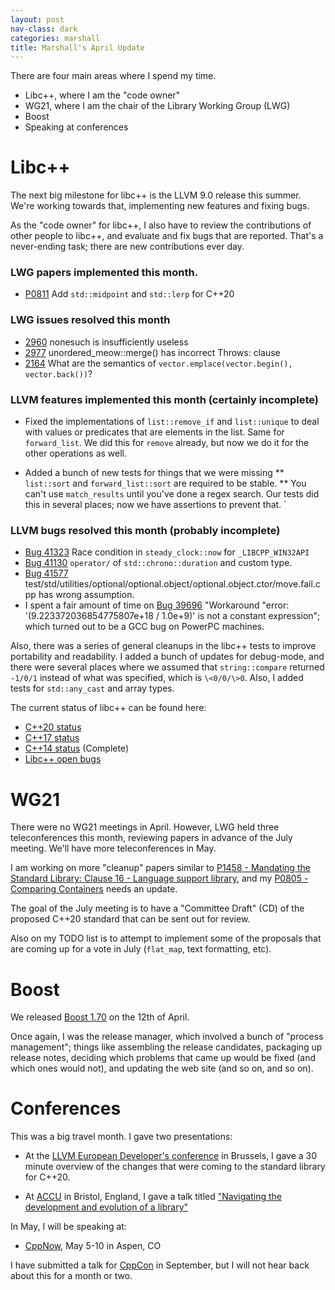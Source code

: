 ```yaml
---
layout: post
nav-class: dark
categories: marshall
title: Marshall's April Update
---
```


There are four main areas where I spend my time.

* Libc++, where I am the "code owner"
* WG21, where I am the chair of the Library Working Group (LWG)
* Boost
* Speaking at conferences

# Libc++

The next big milestone for libc++ is the LLVM 9.0 release this summer. We're working towards that, implementing new features and fixing bugs.

As the "code owner" for libc++, I also have to review the contributions of other people to libc++, and evaluate and fix bugs that are reported. That's a never-ending task; there are new contributions ever day.

### LWG papers implemented this month.

* [P0811](https://wg21.link/P0811) Add `std::midpoint` and `std::lerp` for C++20


### LWG issues resolved this month

* [2960](https://wg21.link/lwg2960) nonesuch is insufficiently useless
* [2977](https://wg21.link/lwg2977) unordered_meow::merge() has incorrect Throws: clause
* [2164](https://wg21.link/lwg2164) What are the semantics of `vector.emplace(vector.begin(), vector.back())`?


### LLVM features implemented this month (certainly incomplete)

* Fixed the implementations of `list::remove_if` and `list::unique` to deal with values or predicates that are elements in the list. Same for `forward_list`. We did this for `remove` already, but now we do it for the other operations as well.

* Added a bunch of new tests for things that we were missing
** `list::sort` and `forward_list::sort` are required to be stable. 
** You can't use `match_results` until you've done a regex search. Our tests did this in several places; now we have assertions to prevent that.
`

### LLVM bugs resolved this month (probably incomplete)


* [Bug 41323](https://llvm.org/PR41323) Race condition in `steady_clock::now` for `_LIBCPP_WIN32API`
* [Bug 41130](https://llvm.org/PR41130) `operator/` of `std::chrono::duration` and custom type.
* [Bug 41577](https://llvm.org/PR41577) test/std/utilities/optional/optional.object/optional.object.ctor/move.fail.cpp has wrong assumption.
* I spent a fair amount of time on [Bug 39696](https://llvm.org/PR39696) "Workaround "error: '(9.223372036854775807e+18 / 1.0e+9)' is not a constant expression"; which turned out to be a GCC bug on PowerPC machines.


Also, there was a series of general cleanups in the libc++ tests to improve portability and readability. I added a bunch of updates for debug-mode, and there were several places where we assumed that `string::compare` returned `-1/0/1` instead of what was specified, which is `\<0/0/\>0`. Also, I added tests for `std::any_cast` and array types.


The current status of libc++ can be found here:
* [C++20 status](https://libcxx.llvm.org/cxx2a_status.html)
* [C++17 status](https://libcxx.llvm.org/cxx1z_status.html)
* [C++14 status](https://libcxx.llvm.org/cxx1y_status.html) (Complete)
* [Libc++ open bugs](https://bugs.llvm.org/buglist.cgi?bug_status=__open__&product=libc%2B%2B)



# WG21

There were no WG21 meetings in April. However, LWG held three teleconferences this month, reviewing papers in advance of the July meeting.  We'll have more teleconferences in May.

I am working on more "cleanup" papers similar to [P1458 - Mandating the Standard Library: Clause 16 - Language support library](https://wg21.link/P1458), and my [P0805 - Comparing Containers](https://wg21.link/P0805) needs an update.

The goal of the July meeting is to have a "Committee Draft" (CD) of the proposed C++20 standard that can be sent out for review. 

Also on my TODO list is to attempt to implement some of the proposals that are coming up for a vote in July (`flat_map`, text formatting, etc).

# Boost

We released [Boost 1.70](https://www.boost.org/users/history/version_1_70_0.html) on the 12th of April. 

Once again, I was the release manager, which involved a bunch of "process management"; things like assembling the release candidates, packaging up release notes, deciding which problems that came up would be fixed (and which ones would not), and updating the web site (and so on, and so on).



# Conferences

This was a big travel month.  I gave two presentations:

* At the [LLVM European Developer's conference](https://llvm.org/devmtg/2019-04/) in Brussels, I gave a 30 minute overview of the changes that were coming to the standard library for C++20. 

* At [ACCU](https://conference.accu.org/) in Bristol, England, I gave a talk titled ["Navigating the development and evolution of a library"](https://conference.accu.org/2019/sessions.html#XNavigatingthedevelopmentandevolutionofalibrary)


In May, I will be speaking at:
* [CppNow](http://www.cppnow.org), May 5-10 in Aspen, CO

I have submitted a talk for [CppCon](https://www.cppcon.com) in September, but I will not hear back about this for a month or two.

